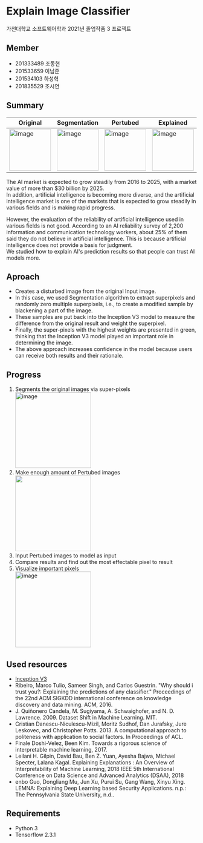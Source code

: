 # Explain Image Classifier

가천대학교 소프트웨어학과 2021년 졸업작품 3 프로젝트

## Member
- 201333489 조동현
- 201533659 이남준
- 201534103 하성혁
- 201835529 조시연

## Summary

|Original|Segmentation|Pertubed|Explained
|---|---|---|---|
|<img width="110" alt="image" src="https://user-images.githubusercontent.com/22260098/119331387-41e2ec00-bcc2-11eb-929f-769d6090c572.png">|<img width="110" alt="image" src="https://user-images.githubusercontent.com/22260098/119331407-46a7a000-bcc2-11eb-9615-2fb4ad6f91c1.png">|<img width="110" alt="image" src="https://user-images.githubusercontent.com/22260098/119331427-4b6c5400-bcc2-11eb-940d-c20587fbdb55.png">|<img width="110" alt="image" src="https://user-images.githubusercontent.com/22260098/119331814-c3d31500-bcc2-11eb-8212-70a5aabdd370.png">|

The AI market is expected to grow steadily from 2016 to 2025, with a market value of more than $30 billion by 2025.<br>
In addition, artificial intelligence is becoming more diverse, and the artificial intelligence market is one of the markets that is expected to grow steadily in various fields and is making rapid progress.

However, the evaluation of the reliability of artificial intelligence used in various fields is not good.
According to an AI reliability survey of 2,200 information and communication technology workers, about 25% of them said they do not believe in artificial intelligence.
This is because artificial intelligence does not provide a basis for judgment.<br>
We studied how to explain AI's prediction results so that people can trust AI models more.

## Aproach

- Creates a disturbed image from the original Input image.
- In this case, we used Segmentation algorithm to extract superpixels and randomly zero multiple superpixels, i.e., to create a modified sample by blackening a part of the image.
- These samples are put back into the Inception V3 model to measure the difference from the original result and weight the superpixel.
- Finally, the super-pixels with the highest weights are presented in green, thinking that the Inception V3 model played an important role in determining the image.
- The above approach increases confidence in the model because users can receive both results and their rationale.

## Progress

1. Segments the original images via super-pixels<br>
   <img width="200" alt="image" src="https://user-images.githubusercontent.com/22260098/119331407-46a7a000-bcc2-11eb-9615-2fb4ad6f91c1.png">
3. Make enough amount of Pertubed images<br>
   <img width="200" src="https://user-images.githubusercontent.com/22260098/119332515-a6eb1180-bcc3-11eb-9f39-de3289000ad2.png">
5. Input Pertubed images to model as input
6. Compare results and find out the most effectable pixel to result
7. Visualize important pixels<br>
   <img width="200" alt="image" src="https://user-images.githubusercontent.com/22260098/119331814-c3d31500-bcc2-11eb-8212-70a5aabdd370.png">

## Used resources

- [Inception V3](https://arxiv.org/abs/1512.00567v3)
- Ribeiro, Marco Tulio, Sameer Singh, and Carlos Guestrin. "Why should i trust you?: Explaining the predictions of any classifier." Proceedings of the 22nd ACM SIGKDD international conference on knowledge discovery and data mining. ACM, 2016.  
- J. Quiñonero Candela, M. Sugiyama, A. Schwaighofer, and N. D. Lawrence. 2009. Dataset Shift in Machine Learning. MIT.
- Cristian Danescu-Niculescu-Mizil, Moritz Sudhof, Dan Jurafsky, Jure Leskovec, and Christopher Potts. 2013. A computational approach to politeness with application to social factors. In Proceedings of ACL. 
- Finale Doshi-Velez, Been Kim. Towards a rigorous science of interpretable machine learning, 2017.
- Leilani H. Gilpin, David Bau, Ben Z. Yuan, Ayesha Bajwa, Michael Specter, Lalana Kagal. Explaining Explanations : An Overview of Interpretability of Machine Learning,  2018 IEEE 5th International Conference on Data Science and Advanced Analytics (DSAA), 2018
- enbo Guo, Dongliang Mu, Jun Xu, Purui Su, Gang Wang, Xinyu Xing. LEMNA: Explaining Deep Learning based Security Applications. n.p.: The Pennsylvania State University, n.d..

## Requirements

- Python 3
- Tensorflow 2.3.1
